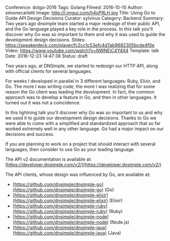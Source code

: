 Conference: dotgo-2016
Tags: Golang
Filmed: 2016-10-10
Author: simonecarletti
Image: http://i.imgur.com/h4oP9LH.jpg
Title: Using Go to Guide API Design Decisions
Curator: sylvinus
Category: Backend
Summary: Two years ago dnsimple team started a major redesign of their public API, and the Go language played a key role in the process. In this talk you'll discover why Go was so important to them and why it was used to guide the development design decisions.
Slides: https://speakerdeck.com/player/fc2cc1c53efc4d7ab9682305bcde4f0e
Video: https://www.youtube.com/watch?v=NWNEjC4Y4X4
Template: talk
Date: 2016-12-23 14:47:38
Status: draft


Two years ago, at DNSimple, we started to redesign our HTTP API, along with official clients for several languages.

For weeks I developed in parallel in 3 different languages: Ruby, Elixir, and Go. The more I was writing code, the more I was realizing that for some reason the Go client was leading the development. In fact, the common approach was to develop a feature in Go, and then in other languages. It turned out it was not a coincidence.

In this lightning talk you'll discover why Go was so important to us and why we used it to guide our development design decisions. Thanks to Go we were able to come with a simplified and standardized approach that so far worked extremely well in any other language. Go had a major impact on our decisions and success.

If you are planning to work on a project that should interact with several languages, then consider to use Go as your leading language.

The API v2 documentation is available at:
[https://developer.dnsimple.com/v2/](https://developer.dnsimple.com/v2/)

The API clients, whose design was influenced by Go, are available at:
- [https://github.com/dnsimple/dnsimple-go](https://github.com/dnsimple/dnsimple-go) (Go)
- [https://github.com/dnsimple/dnsimple-elixir](https://github.com/dnsimple/dnsimple-elixir) (Elixir)
- [https://github.com/dnsimple/dnsimple-ruby](https://github.com/dnsimple/dnsimple-ruby) (Ruby)
- [https://github.com/dnsimple/dnsimple-node](https://github.com/dnsimple/dnsimple-node) (Node.js)
- [https://github.com/dnsimple/dnsimple-java](https://github.com/dnsimple/dnsimple-java) (Java)